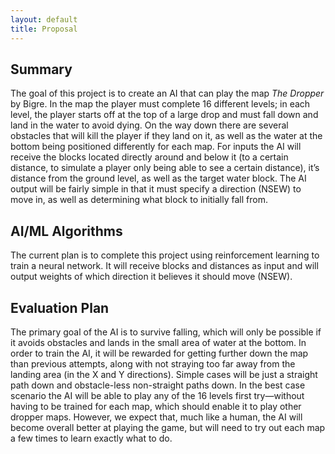 ```yaml
---
layout: default
title: Proposal
---
```


## Summary

The goal of this project is to create an AI that can play the map *The Dropper* by Bigre.  In the map the player must complete 16 different levels; in each level, the player starts off at the top of a large drop and must fall down and land in the water to avoid dying.  On the way down there are several obstacles that will kill the player if they land on it, as well as the water at the bottom being positioned differently for each map.  For inputs the AI will receive the blocks located directly around and below it (to a certain distance, to simulate a player only being able to see a certain distance), it’s distance from the ground level, as well as the target water block.  The AI output will be fairly simple in that it must specify a direction (NSEW) to move in, as well as determining what block to initially fall from.


## AI/ML Algorithms

The current plan is to complete this project using reinforcement learning to train a neural network.   It will receive blocks and distances as input and will output weights of which direction it believes it should move (NSEW).


## Evaluation Plan

The primary goal of the AI is to survive falling, which will only be possible if it avoids obstacles and lands in the small area of water at the bottom.  In order to train the AI, it will be rewarded for getting further down the map than previous attempts, along with not straying too far away from the landing area (in the X and Y directions).  Simple cases will be just a straight path down and obstacle-less non-straight paths down.  In the best case scenario the AI will be able to play any of the 16 levels first try—without having to be trained for each map, which should enable it to play other dropper maps.  However, we expect that, much like a human, the AI will become overall better at playing the game, but will need to try out each map a few times to learn exactly what to do.
